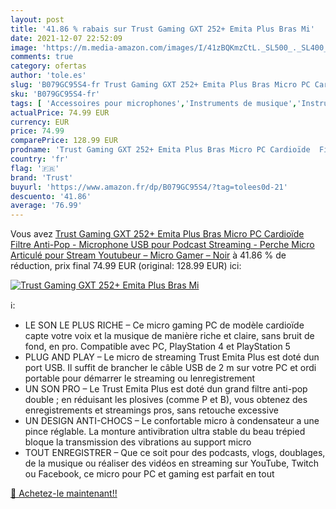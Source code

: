 ```yaml
---
layout: post
title: '41.86 % rabais sur Trust Gaming GXT 252+ Emita Plus Bras Mi'
date: 2021-12-07 22:52:09
image: 'https://m.media-amazon.com/images/I/41zBQKmzCtL._SL500_._SL400_.jpg'
comments: true
category: ofertas
author: 'tole.es'
slug: 'B079GC95S4-fr Trust Gaming GXT 252+ Emita Plus Bras Micro PC Cardioïde...'
sku: 'B079GC95S4-fr'
tags: [ 'Accessoires pour microphones','Instruments de musique','Instruments de musique et Sono','Microphones et packs','Pieds et supports pour micros','trust', ]
actualPrice: 74.99 EUR
currency: EUR
price: 74.99
comparePrice: 128.99 EUR
prodname: 'Trust Gaming GXT 252+ Emita Plus Bras Micro PC Cardioïde  Filtre Anti-Pop - Microphone USB pour Podcast  Streaming - Perche Micro Articulé pour Stream  Youtubeur – Micro Gamer – Noir'
country: 'fr'
flag: '🇫🇷'
brand: 'Trust'
buyurl: 'https://www.amazon.fr/dp/B079GC95S4/?tag=tolees0d-21'
descuento: '41.86'
average: '76.99'
---
```


Vous avez [Trust Gaming GXT 252+ Emita Plus Bras Micro PC Cardioïde  Filtre Anti-Pop - Microphone USB pour Podcast  Streaming - Perche Micro Articulé pour Stream  Youtubeur – Micro Gamer – Noir](https://www.amazon.fr/dp/B079GC95S4/?tag=tolees0d-21)  à  41.86 % de réduction, prix final  74.99 EUR (original: 128.99 EUR) ici:

[![Trust Gaming GXT 252+ Emita Plus Bras Mi](https://m.media-amazon.com/images/I/41zBQKmzCtL._SL500_._SL400_.jpg)](https://www.amazon.fr/dp/B079GC95S4/?tag=tolees0d-21)

ℹ️:

- LE SON LE PLUS RICHE – Ce micro gaming PC de modèle cardioïde capte votre voix et la musique de manière riche et claire, sans bruit de fond, en pro. Compatible avec PC, PlayStation 4 et PlayStation 5
- PLUG AND PLAY – Le micro de streaming Trust Emita Plus est doté dun port USB. Il suffit de brancher le câble USB de 2 m sur votre PC et ordi portable pour démarrer le streaming ou lenregistrement
- UN SON PRO – Le Trust Emita Plus est doté dun grand filtre anti-pop double ; en réduisant les plosives (comme P et B), vous obtenez des enregistrements et streamings pros, sans retouche excessive
- UN DESIGN ANTI-CHOCS – Le confortable micro à condensateur a une pince réglable. La monture antivibration ultra stable du beau trépied bloque la transmission des vibrations au support micro
- TOUT ENREGISTRER – Que ce soit pour des podcasts, vlogs, doublages, de la musique ou réaliser des vidéos en streaming sur YouTube, Twitch ou Facebook, ce micro pour PC et gaming est parfait en tout

[🛒 Achetez-le maintenant!!](https://www.amazon.fr/dp/B079GC95S4/?tag=tolees0d-21)
